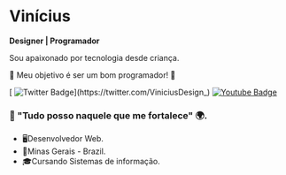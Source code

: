 # Vinícius
**Designer | Programador**
  
Sou apaixonado por tecnologia desde criança.

🎯 Meu objetivo é ser um bom programador! 🚀

[
![Twitter Badge](https://img.shields.io/badge/-@ViniciusDesign_-4B0082?style=flat-square&labelColor=4B0082&logo=twitter&logoColor=white&link=https://twitter.com/ViniciusDesign_)](https://twitter.com/ViniciusDesign_) 
[![Youtube Badge](https://img.shields.io/badge/-Youtube-4B0082?style=flat-square&labelColor=4B0082&logo=youtube&logoColor=white&link=https://www.youtube.com/channel/UCb3bxUMUahihA2rec4BL1iw/videos)](https://www.youtube.com/channel/UCRhKK6VrISnIWPJjYxBPKnA/videos)

### 📖 "Tudo posso naquele que me fortalece" 🌍.

 - 🖥️Desenvolvedor Web.
 - 📍Minas Gerais - Brazil.
 - 🎓Cursando Sistemas de informação.
 
 

